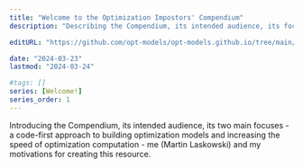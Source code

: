 ```yaml
---
title: "Welcome to the Optimization Impostors' Compendium"
description: "Describing the Compendium, its intended audience, its focus on computation speed and a code-first approach to building optimization models, its author Martin Laskowski and his motivations for creating this resource."

editURL: "https://github.com/opt-models/opt-models.github.io/tree/main/content/compendium/welcome-to-the-optimization-impostors-compendium/index.md"

date: "2024-03-23"
lastmod: "2024-03-24"

#tags: []
series: [Welcome!]
series_order: 1
---
```


Introducing the Compendium, its intended audience, its two main focuses - a code-first approach to building optimization models and increasing the speed of optimization computation - me (Martin Laskowski) and my motivations for creating this resource.
